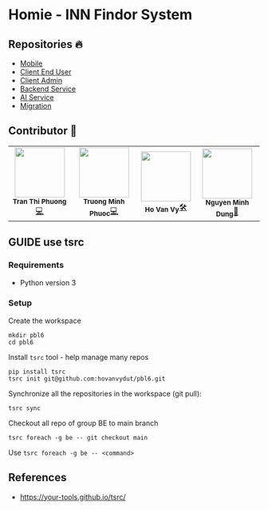 
# Homie - INN Findor System
## Repositories 🔥
* [Mobile](https://github.com/hovanvydut/pbl6-mobile)
* [Client End User](https://github.com/hovanvydut/pbl6-frontend-client)
* [Client Admin](https://github.com/hovanvydut/pbl6-frontend-admin)
* [Backend Service](https://github.com/hovanvydut/pbl6-be-monolithic)
* [AI Service](https://github.com/hovanvydut/pbl6-ai)
* [Migration](https://github.com/hovanvydut/pbl6-be-migration)


## Contributor 🌟
<table>
  <tr>
    <td align="center"><img src="https://avatars.githubusercontent.com/u/61351523?v=4" width="100px;" alt=""/><br /><sub><b>Tran Thi Phuong</b></sub><a href="https://github.com/pphuongdut" title="Frontend Dev">💻</a>
    <td align="center"><img src="https://avatars.githubusercontent.com/u/65323507?v=4" width="100px;" alt=""/><br /><sub><b>Truong Minh Phuoc</b></sub><a href="https://github.com/phuocleoceo" title="Backend Dev">💻</a>
    <td align="center"><img src="https://avatars.githubusercontent.com/u/54426113?v=4" width="100px;" alt=""/><br /><sub><b>Ho Van Vy</b></sub><a href="https://github.com/hovanvydut" title="Devops">🛠</a>
        <td align="center"><img src="https://avatars.githubusercontent.com/u/63831488?v=4" width="100px;" alt=""/><br/><sub><b>Nguyen Minh Dung</b></sub><a href="https://github.com/dungngminh" title="Mobile Dev">📱</a>

  </tr>
</table>

## GUIDE use tsrc

### Requirements
- Python version 3

### Setup

Create the workspace
```
mkdir pbl6
cd pbl6
```

Install `tsrc` tool - help manage many repos
```
pip install tsrc
tsrc init git@github.com:hovanvydut/pbl6.git
```

Synchronize all the repositories in the workspace (git pull):
```
tsrc sync
```

Checkout all repo of group BE to main branch
```
tsrc foreach -g be -- git checkout main
```

Use `tsrc foreach -g be -- <command>`

## References

* https://your-tools.github.io/tsrc/
